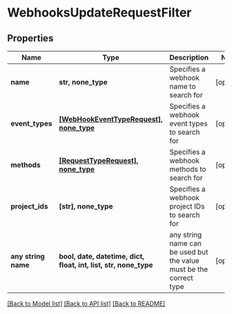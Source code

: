 # WebhooksUpdateRequestFilter


## Properties
Name | Type | Description | Notes
------------ | ------------- | ------------- | -------------
**name** | **str, none_type** | Specifies a webhook name to search for | [optional] 
**event_types** | [**[WebHookEventTypeRequest], none_type**](WebHookEventTypeRequest.md) | Specifies a webhook event types to search for | [optional] 
**methods** | [**[RequestTypeRequest], none_type**](RequestTypeRequest.md) | Specifies a webhook methods to search for | [optional] 
**project_ids** | **[str], none_type** | Specifies a webhook project IDs to search for | [optional] 
**any string name** | **bool, date, datetime, dict, float, int, list, str, none_type** | any string name can be used but the value must be the correct type | [optional]

[[Back to Model list]](../README.md#documentation-for-models) [[Back to API list]](../README.md#documentation-for-api-endpoints) [[Back to README]](../README.md)


